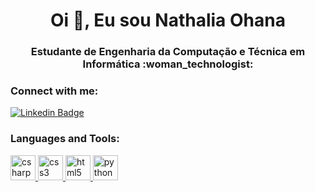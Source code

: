 <h1 align="center">Oi 👋, Eu sou Nathalia Ohana</h1>
<h3 align="center">Estudante de Engenharia da Computação e Técnica em Informática :woman_technologist: </h3>



<!--<p align="left"> <img src="https://komarev.com/ghpvc/?username=nathalia1234&label=Profile%20views&color=0e75b6&style=flat" alt="nathalia1234" /> </p>-->

<h3 align="left">Connect with me:</h3>

[![Linkedin Badge](https://img.shields.io/badge/-LinkedIn-blue?style=flat-square&logo=Linkedin&logoColor=white&link=https://www.linkedin.com/in/nath%C3%A1lia-ohana-867524134/)](https://www.linkedin.com/in/nath%C3%A1lia-ohana-867524134/)




<h3 align="left">Languages and Tools:</h3>
<p align="left"> <a href="https://www.w3schools.com/cs/" target="_blank"> <img src="https://devicons.github.io/devicon/devicon.git/icons/csharp/csharp-original.svg" alt="csharp" width="40" height="40"/> </a> <a href="https://www.w3schools.com/css/" target="_blank"> <img src="https://devicons.github.io/devicon/devicon.git/icons/css3/css3-original-wordmark.svg" alt="css3" width="40" height="40"/> </a> <a href="https://www.w3.org/html/" target="_blank"> <img src="https://devicons.github.io/devicon/devicon.git/icons/html5/html5-original-wordmark.svg" alt="html5" width="40" height="40"/> </a> <a href="https://www.python.org" target="_blank"> <img src="https://devicons.github.io/devicon/devicon.git/icons/python/python-original.svg" alt="python" width="40" height="40"/> </a> </p>

<!--<p>&nbsp;<img align="center" src="https://github-readme-stats.vercel.app/api?username=nathalia1234&show_icons=true&locale=en" alt="nathalia1234" /></p>-->
